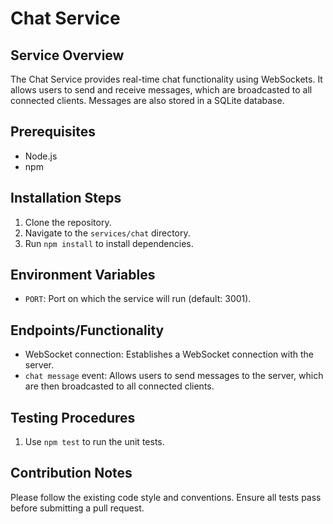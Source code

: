 # Chat Service

## Service Overview

The Chat Service provides real-time chat functionality using WebSockets. It allows users to send and receive messages, which are broadcasted to all connected clients. Messages are also stored in a SQLite database.

## Prerequisites

*   Node.js
*   npm

## Installation Steps

1.  Clone the repository.
2.  Navigate to the `services/chat` directory.
3.  Run `npm install` to install dependencies.

## Environment Variables

*   `PORT`: Port on which the service will run (default: 3001).

## Endpoints/Functionality

*   WebSocket connection: Establishes a WebSocket connection with the server.
*   `chat message` event: Allows users to send messages to the server, which are then broadcasted to all connected clients.

## Testing Procedures

1.  Use `npm test` to run the unit tests.

## Contribution Notes

Please follow the existing code style and conventions. Ensure all tests pass before submitting a pull request.
